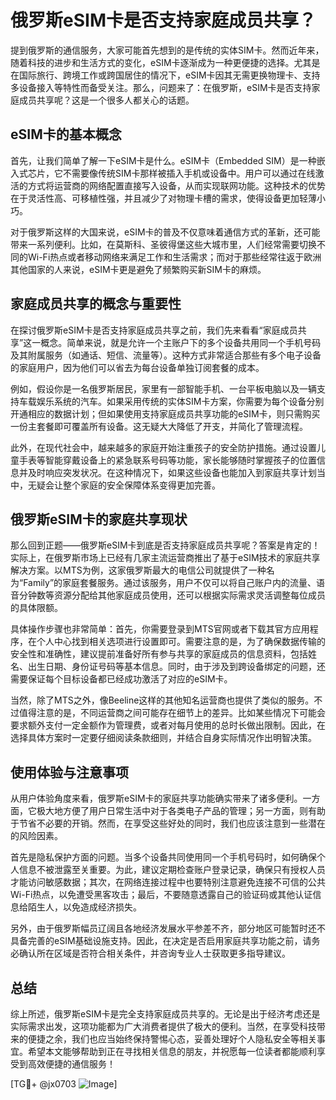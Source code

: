 # 俄罗斯eSIM卡是否支持家庭成员共享？

提到俄罗斯的通信服务，大家可能首先想到的是传统的实体SIM卡。然而近年来，随着科技的进步和生活方式的变化，eSIM卡逐渐成为一种更便捷的选择。尤其是在国际旅行、跨境工作或跨国居住的情况下，eSIM卡因其无需更换物理卡、支持多设备接入等特性而备受关注。那么，问题来了：在俄罗斯，eSIM卡是否支持家庭成员共享呢？这是一个很多人都关心的话题。

## eSIM卡的基本概念

首先，让我们简单了解一下eSIM卡是什么。eSIM卡（Embedded SIM）是一种嵌入式芯片，它不需要像传统SIM卡那样被插入手机或设备中。用户可以通过在线激活的方式将运营商的网络配置直接写入设备，从而实现联网功能。这种技术的优势在于灵活性高、可移植性强，并且减少了对物理卡槽的需求，使得设备更加轻薄小巧。

对于俄罗斯这样的大国来说，eSIM卡的普及不仅意味着通信方式的革新，还可能带来一系列便利。比如，在莫斯科、圣彼得堡这些大城市里，人们经常需要切换不同的Wi-Fi热点或者移动网络来满足工作和生活需求；而对于那些经常往返于欧洲其他国家的人来说，eSIM卡更是避免了频繁购买新SIM卡的麻烦。

## 家庭成员共享的概念与重要性

在探讨俄罗斯eSIM卡是否支持家庭成员共享之前，我们先来看看“家庭成员共享”这一概念。简单来说，就是允许一个主账户下的多个设备共用同一个手机号码及其附属服务（如通话、短信、流量等）。这种方式非常适合那些有多个电子设备的家庭用户，因为他们可以省去为每台设备单独订阅套餐的成本。

例如，假设你是一名俄罗斯居民，家里有一部智能手机、一台平板电脑以及一辆支持车载娱乐系统的汽车。如果采用传统的实体SIM卡方案，你需要为每个设备分别开通相应的数据计划；但如果使用支持家庭成员共享功能的eSIM卡，则只需购买一份主套餐即可覆盖所有设备。这无疑大大降低了开支，并简化了管理流程。

此外，在现代社会中，越来越多的家庭开始注重孩子的安全防护措施。通过设置儿童手表等智能穿戴设备上的紧急联系号码等功能，家长能够随时掌握孩子的位置信息并及时响应突发状况。在这种情况下，如果这些设备也能加入到家庭共享计划当中，无疑会让整个家庭的安全保障体系变得更加完善。

## 俄罗斯eSIM卡的家庭共享现状

那么回到正题——俄罗斯eSIM卡到底是否支持家庭成员共享呢？答案是肯定的！实际上，在俄罗斯市场上已经有几家主流运营商推出了基于eSIM技术的家庭共享解决方案。以MTS为例，这家俄罗斯最大的电信公司就提供了一种名为“Family”的家庭套餐服务。通过该服务，用户不仅可以将自己账户内的流量、语音分钟数等资源分配给其他家庭成员使用，还可以根据实际需求灵活调整每位成员的具体限额。

具体操作步骤也非常简单：首先，你需要登录到MTS官网或者下载其官方应用程序，在个人中心找到相关选项进行设置即可。需要注意的是，为了确保数据传输的安全性和准确性，建议提前准备好所有参与共享的家庭成员的信息资料，包括姓名、出生日期、身份证号码等基本信息。同时，由于涉及到跨设备绑定的问题，还需要保证每个目标设备都已经成功激活了对应的eSIM卡。

当然，除了MTS之外，像Beeline这样的其他知名运营商也提供了类似的服务。不过值得注意的是，不同运营商之间可能存在细节上的差异。比如某些情况下可能会要求额外支付一定金额作为管理费，或者对每月使用的总时长做出限制。因此，在选择具体方案时一定要仔细阅读条款细则，并结合自身实际情况作出明智决策。

## 使用体验与注意事项

从用户体验角度来看，俄罗斯eSIM卡的家庭共享功能确实带来了诸多便利。一方面，它极大地方便了用户日常生活中对于各类电子产品的管理；另一方面，则有助于节省不必要的开销。然而，在享受这些好处的同时，我们也应该注意到一些潜在的风险因素。

首先是隐私保护方面的问题。当多个设备共同使用同一个手机号码时，如何确保个人信息不被泄露至关重要。为此，建议定期检查账户登录记录，确保只有授权人员才能访问敏感数据；其次，在网络连接过程中也要特别注意避免连接不可信的公共Wi-Fi热点，以免遭受黑客攻击；最后，不要随意透露自己的验证码或其他认证信息给陌生人，以免造成经济损失。

另外，由于俄罗斯幅员辽阔且各地经济发展水平参差不齐，部分地区可能暂时还不具备完善的eSIM基础设施支持。因此，在决定是否启用家庭共享功能之前，请务必确认所在区域是否符合相关条件，并咨询专业人士获取更多指导建议。

## 总结

综上所述，俄罗斯eSIM卡是完全支持家庭成员共享的。无论是出于经济考虑还是实际需求出发，这项功能都为广大消费者提供了极大的便利。当然，在享受科技带来的便捷之余，我们也应当始终保持警惕心态，妥善处理好个人隐私安全等相关事宜。希望本文能够帮助到正在寻找相关信息的朋友，并祝愿每一位读者都能顺利享受到高效便捷的通信服务！

[TG💪+ @jx0703 ![Image](https://github.com/user-attachments/assets/dbca1d08-cadb-493c-b0ec-ad6f7a83f270)]